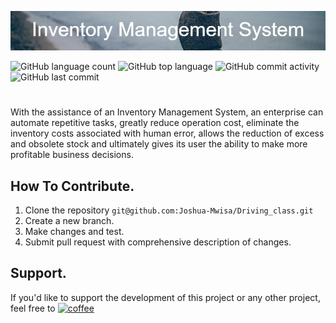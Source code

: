 ![Painter logo](https://github.com/Joshua-Mwisa/Inventory-Management/blob/master/Inventory_Management_System.png)

![GitHub language count](https://img.shields.io/github/languages/count/Joshua-Mwisa/Inventory-Management) 
![GitHub top language](https://img.shields.io/github/languages/top/Joshua-Mwisa/Inventory-Management)
![GitHub commit activity](https://img.shields.io/github/commit-activity/w/Joshua-Mwisa/Inventory-Management) 
![GitHub last commit](https://img.shields.io/github/last-commit/Joshua-Mwisa/Inventory-Management)

#

With the assistance of an Inventory Management System, an enterprise can automate repetitive tasks, greatly reduce operation cost, eliminate the inventory costs associated with human error, allows the reduction of excess and obsolete stock and ultimately gives its user the ability to make more profitable business decisions.


## How To Contribute.

1. Clone the repository ``` git@github.com:Joshua-Mwisa/Driving_class.git ```
2. Create a new branch.
3. Make changes and test.
4. Submit pull request with comprehensive description of changes.

## Support.

If you'd like to support the development of this project or any other project, feel free to [![coffee](https://github.com/Joshua-Mwisa/Driving_class/blob/master/coffee.png)](https://www.buymeacoffee.com/josh_m) 
